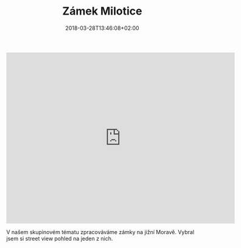 ﻿---
title: "Zámek Milotice"
date: 2018-03-28T13:46:08+02:00
draft: false
---

<iframe src="https://www.google.com/maps/embed?pb=!4v1522159783264!6m8!1m7!1sU2UldU9dLOP_Y-IY_uY0Aw!2m2!1d48.96003693646695!2d17.13713605576836!3f132.72200327815239!4f6.138052428951866!5f0.7820865974627469" width="600" height="450" frameborder="0" style="border:0" allowfullscreen></iframe>

V našem skupinovém tématu zpracováváme zámky na jižní Moravě. Vybral jsem si street view pohled na jeden z nich.
